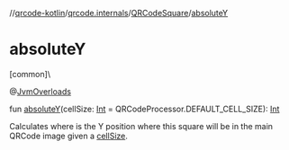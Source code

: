 //[qrcode-kotlin](../../../index.md)/[qrcode.internals](../index.md)/[QRCodeSquare](index.md)/[absoluteY](absolute-y.md)

# absoluteY

[common]\

@[JvmOverloads](https://kotlinlang.org/api/latest/jvm/stdlib/kotlin.jvm/-jvm-overloads/index.html)

fun [absoluteY](absolute-y.md)(cellSize: [Int](https://kotlinlang.org/api/latest/jvm/stdlib/kotlin/-int/index.html) = QRCodeProcessor.DEFAULT_CELL_SIZE): [Int](https://kotlinlang.org/api/latest/jvm/stdlib/kotlin/-int/index.html)

Calculates where is the Y position where this square will be in the main QRCode image given a [cellSize](absolute-y.md).
